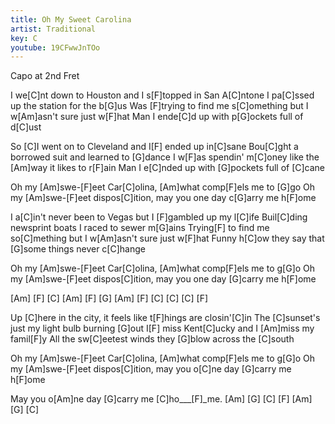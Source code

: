 ```yaml
---
title: Oh My Sweet Carolina
artist: Traditional
key: C
youtube: 19CFwwJnTOo
---
```

Capo at 2nd Fret

I we[C]nt down to Houston and I s[F]topped in San A[C]ntone
I pa[C]ssed up the station for the b[G]us
Was [F]trying to find me s[C]omething but I w[Am]asn't sure just w[F]hat
Man I ende[C]d up with p[G]ockets full of d[C]ust

So [C]I went on to Cleveland and I[F] ended up in[C]sane
Bou[C]ght a borrowed suit and learned to [G]dance
I w[F]as spendin' m[C]oney like the [Am]way it likes to r[F]ain
Man I e[C]nded up with [G]pockets full of [C]cane

Oh my [Am]swe-[F]eet Car[C]olina, [Am]what comp[F]els me to [G]go
Oh my [Am]swe-[F]eet dispos[C]ition, may you one day c[G]arry me h[F]ome

I a[C]in't never been to Vegas but I [F]gambled up my l[C]ife
Buil[C]ding newsprint boats I raced to sewer m[G]ains
Trying[F] to find me so[C]mething but I w[Am]asn't sure just w[F]hat
Funny h[C]ow they say that [G]some things never c[C]hange

Oh my [Am]swe-[F]eet Car[C]olina, [Am]what comp[F]els me to g[G]o
Oh my [Am]swe-[F]eet dispos[C]ition, may you one day [G]carry me h[F]ome

[Am]  [F]  [C]
[Am]  [F]  [G]
[Am] [F] [C]
[C] [C] [F]

Up [C]here in the city, it feels like t[F]hings are closin'[C]in
The [C]sunset's just my light bulb burning [G]out
I[F] miss Kent[C]ucky and I [Am]miss my famil[F]y
All the sw[C]eetest winds they [G]blow across the [C]south

Oh my [Am]swe-[F]eet Car[C]olina, [Am]what comp[F]els me to g[G]o
Oh my [Am]swe-[F]eet dispos[C]ition, may you o[C]ne day [G]carry me h[F]ome


May you o[Am]ne day [G]carry me [C]ho___[F]_me.
         [Am]    [G]       [C] [F]
                  [Am]    [G]       [C]
